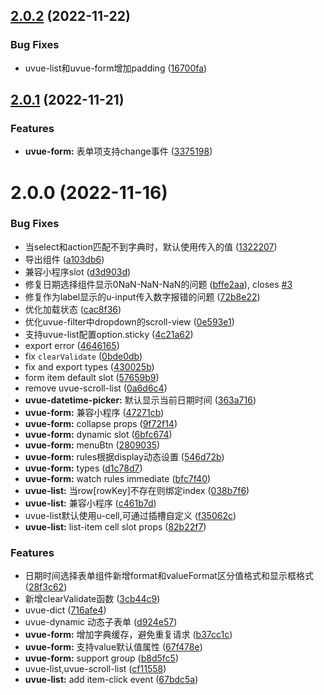 ## [2.0.2](https://github.com/SoulLyoko/uvue-crud/compare/v2.0.1...v2.0.2) (2022-11-22)


### Bug Fixes

* uvue-list和uvue-form增加padding ([16700fa](https://github.com/SoulLyoko/uvue-crud/commit/16700fa03159aac6c2c9a2a2694c466a358098ba))



## [2.0.1](https://github.com/SoulLyoko/uvue-crud/compare/v2.0.0...v2.0.1) (2022-11-21)


### Features

* **uvue-form:** 表单项支持change事件 ([3375198](https://github.com/SoulLyoko/uvue-crud/commit/3375198dd1b665e687c7d539297a6b10258725c1))



# 2.0.0 (2022-11-16)


### Bug Fixes

* 当select和action匹配不到字典时，默认使用传入的值 ([1322207](https://github.com/SoulLyoko/uvue-crud/commit/1322207cf8bc6896d6058c3454915a1c0aa0df79))
* 导出组件 ([a103db6](https://github.com/SoulLyoko/uvue-crud/commit/a103db66dda3534b081c4293ceba6dd38c977c6e))
* 兼容小程序slot ([d3d903d](https://github.com/SoulLyoko/uvue-crud/commit/d3d903d9020ae8b9e1839e4b384ed1acdcfb5c3a))
* 修复日期选择组件显示0NaN-NaN-NaN的问题 ([bffe2aa](https://github.com/SoulLyoko/uvue-crud/commit/bffe2aa8af10b3274272d912113d28cde02ba88d)), closes [#3](https://github.com/SoulLyoko/uvue-crud/issues/3)
* 修复作为label显示的u-input传入数字报错的问题 ([72b8e22](https://github.com/SoulLyoko/uvue-crud/commit/72b8e226551567f2f0eb2aca01f89c72e5be908e))
* 优化加载状态 ([cac8f36](https://github.com/SoulLyoko/uvue-crud/commit/cac8f362bd08591bd424f479dedc421ddef172e5))
* 优化uvue-filter中dropdown的scroll-view ([0e593e1](https://github.com/SoulLyoko/uvue-crud/commit/0e593e1bd04112710ed420a2c0422f6cebf37e25))
* 支持uvue-list配置option.sticky ([4c21a62](https://github.com/SoulLyoko/uvue-crud/commit/4c21a628dc0836ddbeda2982ea1112367bfbb660))
* export error ([4646165](https://github.com/SoulLyoko/uvue-crud/commit/4646165e3ecd5011ff5f274583c8a3cc95e5f106))
* fix `clearValidate` ([0bde0db](https://github.com/SoulLyoko/uvue-crud/commit/0bde0dbe9c853dcdfbe218bb4f76efba9ee72b37))
* fix and export types ([430025b](https://github.com/SoulLyoko/uvue-crud/commit/430025b39f0bdaf5d709d0952e076a25af332067))
* form item default slot ([57659b9](https://github.com/SoulLyoko/uvue-crud/commit/57659b970578c9f34e135d65e4215e0078c97581))
* remove uvue-scroll-list ([0a6d6c4](https://github.com/SoulLyoko/uvue-crud/commit/0a6d6c4e7ad26e248bfbbfe3ce5fc891129e482c))
* **uvue-datetime-picker:** 默认显示当前日期时间 ([363a716](https://github.com/SoulLyoko/uvue-crud/commit/363a7166017f564253f59263d90554d3645b2f06))
* **uvue-form:** 兼容小程序 ([47271cb](https://github.com/SoulLyoko/uvue-crud/commit/47271cb87dd7cfac3377d693e85b5690e60df0c2))
* **uvue-form:** collapse props ([9f72f14](https://github.com/SoulLyoko/uvue-crud/commit/9f72f1415d8bd627ff851ca0f0f735f72950482c))
* **uvue-form:** dynamic slot ([6bfc674](https://github.com/SoulLyoko/uvue-crud/commit/6bfc6744d869f7575bad90823cd5ab37eb074774))
* **uvue-form:** menuBtn ([2809035](https://github.com/SoulLyoko/uvue-crud/commit/2809035989abaeccaf4c36de15618b911f14cec8))
* **uvue-form:** rules根据display动态设置 ([546d72b](https://github.com/SoulLyoko/uvue-crud/commit/546d72b1f2efbcd9de587718a95e0754455b0087))
* **uvue-form:** types ([d1c78d7](https://github.com/SoulLyoko/uvue-crud/commit/d1c78d7c25d0e96974ef1290a71a107fed0c09a3))
* **uvue-form:** watch rules immediate ([bfc7f40](https://github.com/SoulLyoko/uvue-crud/commit/bfc7f40d7ebcd7f56beab3256627afa3d9fea0a4))
* **uvue-list:** 当row[rowKey]不存在则绑定index ([038b7f6](https://github.com/SoulLyoko/uvue-crud/commit/038b7f6e0864b35ed615a21fee321098818af019))
* **uvue-list:** 兼容小程序 ([c461b7d](https://github.com/SoulLyoko/uvue-crud/commit/c461b7dc3f3b1902dcc9039b722ddc56e8542729))
* uvue-list默认使用u-cell,可通过插槽自定义 ([f35062c](https://github.com/SoulLyoko/uvue-crud/commit/f35062c1f837424bfee753e7724b1d349a5df7e4))
* **uvue-list:** list-item cell slot props ([82b22f7](https://github.com/SoulLyoko/uvue-crud/commit/82b22f7968c4463747039d4c21ec88b61139bd94))


### Features

* 日期时间选择表单组件新增format和valueFormat区分值格式和显示框格式 ([28f3c62](https://github.com/SoulLyoko/uvue-crud/commit/28f3c6266f7574804b1486d42ea78b77378610ec))
* 新增clearValidate函数 ([3cb44c9](https://github.com/SoulLyoko/uvue-crud/commit/3cb44c92557e7d1a83b8b5472993b78c09b6762a))
* uvue-dict ([716afe4](https://github.com/SoulLyoko/uvue-crud/commit/716afe4ca95648fac8b8306fea2d4926080a08a4))
* uvue-dynamic 动态子表单 ([d924e57](https://github.com/SoulLyoko/uvue-crud/commit/d924e57e6f3a0052209508983af1de2dc1103811))
* **uvue-form:** 增加字典缓存，避免重复请求 ([b37cc1c](https://github.com/SoulLyoko/uvue-crud/commit/b37cc1c3196f6c0db3ad1d507c1c273fd2cf0fe7))
* **uvue-form:** 支持value默认值属性 ([67f478e](https://github.com/SoulLyoko/uvue-crud/commit/67f478ee8f5607eade977cbde003de3264627949))
* **uvue-form:** support group ([b8d5fc5](https://github.com/SoulLyoko/uvue-crud/commit/b8d5fc5a843bde025c3cf84321ea121ac5a296e1))
* uvue-list,uvue-scroll-list ([cf11558](https://github.com/SoulLyoko/uvue-crud/commit/cf11558153818fcb1f401d93753cc14a04a761a2))
* **uvue-list:** add item-click event ([67bdc5a](https://github.com/SoulLyoko/uvue-crud/commit/67bdc5a6f510e2c0494648b8c140887f2ea51600))



